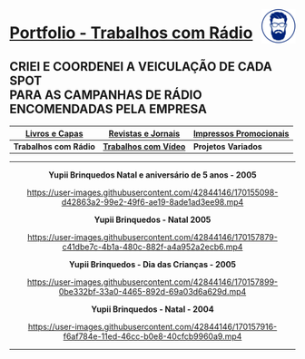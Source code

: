 [<img align="right"  width="60" height="60" src="https://github.com/3DGuima/3DGuima/blob/dc8573070b20afbede441ea49ea88372232a8089/main-images/eu-icon-256x256-2020.png">](https://github.com/3DGuima)
# <ins>Portfolio - Trabalhos com Rádio</ins>

## CRIEI E COORDENEI A VEICULAÇÃO DE CADA SPOT<br>PARA AS CAMPANHAS DE RÁDIO ENCOMENDADAS PELA EMPRESA

| [**Livros e Capas**](/livros-capas/livros-capas.md) | [**Revistas e Jornais**](/revistas-jornais/revistas-jornais.md) | [**Impressos Promocionais**](/impressos-promocionais/impressos-promocionais.md) |
| -------------- | ------------------ | ---------------------- |
| **Trabalhos com Rádio** | [**Trabalhos com Vídeo**](/trabalhos-video/trabalhos-video.md) | **Projetos Variados** |


----

<div align="center">


**Yupii Brinquedos Natal e aniversário de 5 anos - 2005**

https://user-images.githubusercontent.com/42844146/170155098-d42863a2-99e2-49f6-ae19-8ade1ad3ee98.mp4


**Yupii Brinquedos - Natal 2005**

https://user-images.githubusercontent.com/42844146/170157879-c41dbe7c-4b1a-480c-882f-a4a952a2ecb6.mp4


**Yupii Brinquedos - Dia das Crianças - 2005**

https://user-images.githubusercontent.com/42844146/170157899-0be332bf-33a0-4465-892d-69a03d6a629d.mp4


**Yupii Brinquedos - Natal - 2004**

https://user-images.githubusercontent.com/42844146/170157916-f6af784e-11ed-46cc-b0e8-40cfcb9960a9.mp4


</div>

----